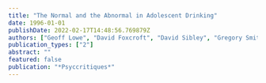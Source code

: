 ```yaml
---
title: "The Normal and the Abnormal in Adolescent Drinking"
date: 1996-01-01
publishDate: 2022-02-17T14:48:56.769879Z
authors: ["Geoff Lowe", "David Foxcroft", "David Sibley", "Gregory Smith"]
publication_types: ["2"]
abstract: ""
featured: false
publication: "*Psyccritiques*"
---
```


